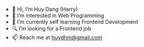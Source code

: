 - 👋 Hi, I’m Huy Dang (Harry)
- 👀 I’m interested in Web Programming
- 🌱 I’m currently self learning Frontend Development
- 🔍 I’m looking for a Frontend job
- 📫 Reach me at huydhm@gmail.com

<!---
ob2code/ob2code is a ✨ special ✨ repository because its `README.md` (this file) appears on your GitHub profile.
You can click the Preview link to take a look at your changes.
--->
